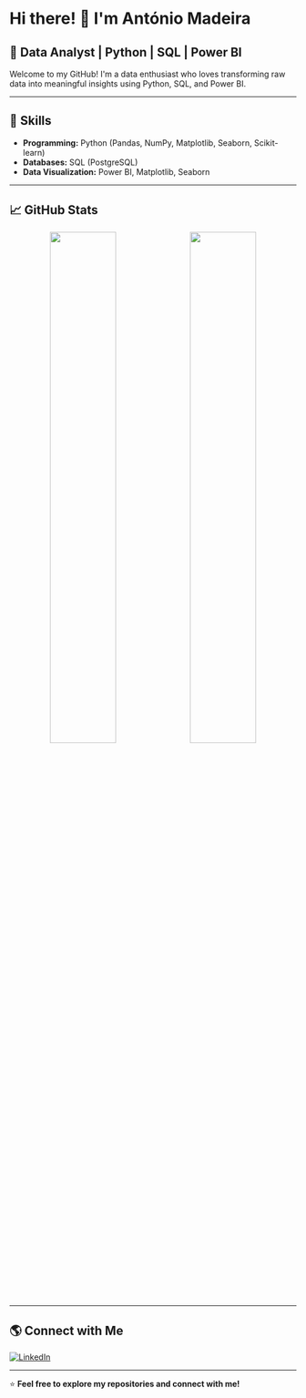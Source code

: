 # Hi there! 👋 I'm António Madeira

## 🚀 Data Analyst | Python | SQL | Power BI  

Welcome to my GitHub! I'm a data enthusiast who loves transforming raw data into meaningful insights using Python, SQL, and Power BI.

---

## 🔧 Skills

- **Programming:** Python (Pandas, NumPy, Matplotlib, Seaborn, Scikit-learn)
- **Databases:** SQL (PostgreSQL)
- **Data Visualization:** Power BI, Matplotlib, Seaborn
---

## 📈 GitHub Stats

<p align="center">
  <img width="48%" src="https://github-readme-stats.vercel.app/api?username=Antonio&show_icons=true&theme=radical" />
  <img width="48%" src="https://github-readme-streak-stats.herokuapp.com/?user=Antonio&theme=radical" />
</p>

---

## 🌎 Connect with Me

[![LinkedIn](https://img.shields.io/badge/LinkedIn-Profile-blue?style=flat-square&logo=linkedin)](https://www.linkedin.com/in/antóniomadeira/)  

---

⭐️ **Feel free to explore my repositories and connect with me!**

